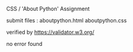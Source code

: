 CSS / 'About Python' Assignment

submit files :
    aboutpython.html
    aboutpython.css

verified by https://validator.w3.org/

no error found
